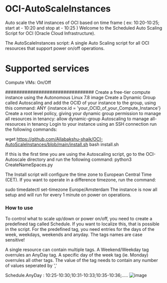# OCI-AutoScaleInstances
Auto scale the VM instances of OCI based on time frame ( ex:  10:20-10:25; start at - 10:20 and stop at - 10:25 )
Welcome to the Scheduled Auto Scaling Script for OCI (Oracle Cloud Infrastructure).

The AutoScaleInstances script: A single Auto Scaling script for all OCI resources that support power on/off operations.
# Supported services
Compute VMs: On/Off

################################
Create a free-tier compute instance using the Autonomous Linux 7.8 image
Create a Dynamic Group called Autoscaling and add the OCID of your instance to the group, using this command:
ANY {instance.id = 'your_OCID_of_your_Compute_Instance'}
Create a root level policy, giving your dynamic group permission to manage all resources in tenancy:
allow dynamic-group Autoscaling to manage all-resources in tenancy
Login to your instance using an SSH connection
run the following commands:

wget https://github.com/Allabakshu-shaik/OCI-AutoScaleInstances/blob/main/install.sh
bash install.sh


If this is the first time you are using the Autoscaling script, go to the OCI-Autoscale directory and run the following command:
python3 CreateNameSpaces.py

The Install script will configure the time zone to European Central Time (CET). If you want to operate in a difference timezone, run the command:

sudo timedatectl set-timezone Europe/Amsterdam
The instance is now all setup and will run for every 1 minute on power on operations.

### How to use
To control what to scale up/down or power on/off, you need to create a predefined tag called Schedule. If you want to localize this, that is possible in the script. For the predefined tag, you need entries for the days of the week, weekdays, weekends and anyday. The tags names are case sensitive!

A single resource can contain multiple tags. A Weekend/Weekday tag overrules an AnyDay tag. A specific day of the week tag (ie. Monday) overrules all other tags.
The value of the tag needs to contain any number of values seperated by ','

Schedule.AnyDay : 10:25-10:30;10:31-10:33;10:35-10:36;.....
![image](https://user-images.githubusercontent.com/26667063/136828324-ba46929c-5f65-4a23-b3ae-3da20dc4ae89.png)


 

